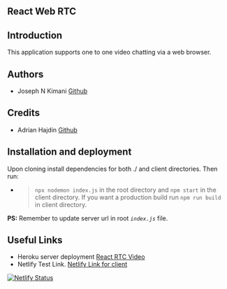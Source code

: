  ## **React Web RTC**
 ## Introduction
 This application supports one to one video chatting via a web browser.

 ## **Authors**
 - Joseph N Kimani [Github](https://github.com/kimjose) 

  ## Credits
  - Adrian Hajdin [Github](https://github.com/adrianhajdin)

  ## Installation and deployment
  Upon cloning install dependencies for both ./ and client directories. Then run: 
   -  > `npx nodemon index.js` in the root directory and  `npm start` in the client directory. If you want a production build run `npm run build` in client directory. 

   **PS:** Remember to update server url in root *`index.js`* file. 
   ## Useful Links
   
- Heroku server deployment [React RTC Video](https://react-rtc-video.herokuapp.com/)
- Netlify Test Link. [Netlify Link for client](https://61ec4548c8634e42e6ce147e--nifty-franklin-062662.netlify.app/)

[![Netlify Status](https://api.netlify.com/api/v1/badges/ebfa7534-6e1f-4081-bb69-6767d4d88dcb/deploy-status)](https://app.netlify.com/sites/nifty-franklin-062662/deploys)
